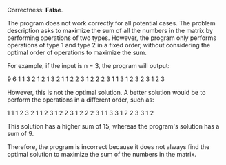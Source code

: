 Correctness: **False**.

The program does not work correctly for all potential cases. The problem description asks to maximize the sum of all the numbers in the matrix by performing operations of two types. However, the program only performs operations of type 1 and type 2 in a fixed order, without considering the optimal order of operations to maximize the sum.

For example, if the input is n = 3, the program will output:

9 6
1 1 3 2 1
2 1 3 2 1
1 2 2 3 1
2 2 2 3 1
1 3 1 2 3
2 3 1 2 3

However, this is not the optimal solution. A better solution would be to perform the operations in a different order, such as:

1 1 1 2 3
2 1 1 2 3
1 2 2 3 1
2 2 2 3 1
1 3 3 1 2
2 3 3 1 2

This solution has a higher sum of 15, whereas the program's solution has a sum of 9.

Therefore, the program is incorrect because it does not always find the optimal solution to maximize the sum of the numbers in the matrix.
